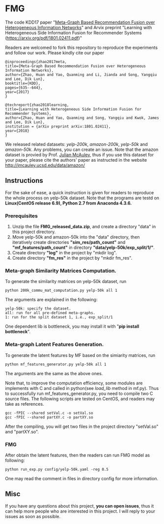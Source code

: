 # FMG
The code KDD17 paper "[Meta-Graph Based Recommendation Fusion over Heterogeneous Information Networks](http://www.cse.ust.hk/~hzhaoaf/data/kdd17-paper.pdf)" and Arvix preprint "Learning with Heterogeneous Side Information Fusion for Recommender Systems (https://arxiv.org/pdf/1801.02411.pdf)"

Readers are welcomed to fork this repository to reproduce the experiments and follow our work. Please kindly cite our paper

    @inproceedings{zhao2017meta,
    title={Meta-Graph Based Recommendation Fusion over Heterogeneous Information Networks},
    author={Zhao, Huan and Yao, Quanming and Li, Jianda and Song, Yangqiu and Lee, Dik Lun},
    booktitle={KDD},
    pages={635--644},
    year={2017}
    }
    
    @techreport{zhao2018learning,
    title={Learning with Heterogeneous Side Information Fusion for Recommender Systems},
    author={Zhao, Huan and Yao, Quanming and Song, Yangqiu and Kwok, James and Lee, Dik Lun},
    institution = {arXiv preprint arXiv:1801.02411},
    year={2018}
    }
    
We released related datasets: *yelp-200k*, *amazon-200k*, *yelp-50k* and *amazon-50k*. Any problems, you can create an issue. Note that the amazon dataset is provied by Prof. [Julian McAuley](http://cseweb.ucsd.edu/~jmcauley/), thus if you use this dataset for your paper, please cite the authors' paper as instructed in the website http://jmcauley.ucsd.edu/data/amazon/ 

## Instructions

For the sake of ease, a quick instruction is given for readers to reproduce the whole process on yelp-50k dataset. Note that the programs are testd on **Linux(CentOS release 6.9), Python 2.7 from Anaconda 4.3.6.**

### Prerequisites

1. Unzip the file **FMG_released_data.zip**, and create a directory "data" in this project directory.
2. Move yelp-50k and amazon-50k into the "data" directory, then iteratively create directories **"sim\_res/path\_count"** and **"mf\_features/path\_count"** in directory **"data/yelp-50k/exp_split/1/"**.
3. Create directory **"log"** in the project by "mkdir log".
4. Create directory **"fm\_res"** in the project by "mkdir fm\_res".

### Meta-graph Similarity Matrices Computation.
To generate the similarity matrices on yelp-50k dataset, run

	python 200k_commu_mat_computation.py yelp-50k all 1
The arguments are explained in the following:
	
	yelp-50k: specify the dataset.
	all: run for all pre-defined meta-graphs.
	1: run for the split dataset 1, i.e., exp_split/1
One dependent lib is bottleneck, you may install it with "**pip install bottleneck**".

### Meta-graph Latent Features Generation.
To generate the latent features by MF based on the simiarity matrices, run
    
    python mf_features_generator.py yelp-50k all 1

The arguments are the same as the above ones.

Note that, to improve the computation efficiency, some modules are implements with C and called in python(see *load_lib* method in mf.py). Thus to successfully run mf\_features\_generator.py, you need to compile two C source files. The following scripts are tested on CentOS, and readers may take as references.

	gcc -fPIC --shared setVal.c -o setVal.so
	gcc -fPIC --shared partXY.c -o partXY.so

After the compiling, you will get two files in the project directory "setVal.so" and "partXY.so".

### FMG
After obtain the latent features, then the readers can run FMG model as following:
    
    python run_exp.py config/yelp-50k.yaml -reg 0.5

One may read the comment in files in directory config for more information.

## Misc
If you have any questions about this project, **you can open issues**, thus it can help more people who are interested in this project.
I will reply to your issues as soon as possible.
